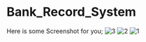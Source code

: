 # Bank_Record_System

Here is some Screenshot for you;
![3](https://github.com/isarthaksharma1092/Bank_Record_System/assets/75194408/b138c00b-c650-4a97-8b1a-2b7714f86546)
![2](https://github.com/isarthaksharma1092/Bank_Record_System/assets/75194408/2ac08375-d992-4490-8b4f-c4a2c4a61985)
![1](https://github.com/isarthaksharma1092/Bank_Record_System/assets/75194408/7017aa42-c638-456d-8ee2-192606fbb3a1)
